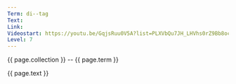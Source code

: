 ```yaml
---
Term: di--tag
Text: 
Link: 
Videostart: https://youtu.be/GqjsRuu0V5A?list=PLXVbQu7JH_LHVhs0rZ9Bb8ocyKlPljkaG&t=49m20s
Level: 7
---
```


{{ page.collection }} -- {{ page.term }}

   {{ page.text }}

